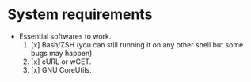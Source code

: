 # System requirements

- Essential softwares to work.
    1. [x] Bash/ZSH (you can still running it on any other shell but some bugs may happen).
    1. [x] cURL or wGET.
    1. [x] GNU CoreUtils.

<!--
- Essentials
    1. [x] Shell interpreter (such as Sh, Bash or ZSH - you can use it from Git Bash on Windows).
    1. [x] AWK.
    1. [x] Cd.
    1. [x] Clear.
    
    1. [x] GNU CoreUtils.
        <!--1. [x] Arch-\->
        1. [x] Cat.
        1. [x] Chmod.
        <!--1. [x] ChRoot-\->
        1. [x] Cp.
        1. [x] Cut.
        1. [x] Date.
        1. [x] DD.
        1. [x] Echo.
        1. [x] Head.
        1. [x] ln.
        1. [x] ls.
        1. [x] Mkdir.
        1. [x] Mv.
        1. [x] Printf.
        1. [x] Pwd.
        1. [x] Rm.
        1. [x] Sort.
        1. [x] Tail.
        <!--1. [x] Tr-\->
        <!--1. [x] Wc-\->

    1. [x] Grep.
    1. [x] Lsblk.
    1. [x] Mkfs.
    1. [x] Mkswap.
    1. [x] Mount.
    1. [x] Print.
    1. [x] Sed.
    1. [x] Swap.
-->

<!-- 
- Extra softwares
    1. [ ] Acpi.
    1. [x] CFDisk.
    1. [ ] Docker or Podman.
    1. [ ] OpenRC or SystemD.
    1. [ ] Distrobox.
    1. [ ] //notify-send
    1. [ ] Gnome settings
    1. [ ] //BTRFS-progs.
    1. [ ] //BTRFS-utils.
    
    1. [ ] Fc-cache.
    1. [ ] Git.
    1. [ ] ImageMagick.
    1. [ ] Vim.
    
    1. [ ] APK, APT, DNF, Emerge, Pacman, Paru, SlackPKG, YUM or Zypper.
    
    1. [ ] ASDF.
    1. [ ] Node.
    1. [ ] Python - Anaconda.
    1. [ ] Python - Pip.
    1. [ ] Flatpak.
    1. [ ] Snap.
    1. [ ] Rust.
    
    1. [ ] //XDG.
    1. [ ] //XDG-screensaver.
    1. [ ] //XDG-open.
    1. [ ] //XDG-utils.
    
    1. [ ] i3.
    1. [ ] i3wm.
    
    1. [ ] //Gz.
    1. [ ] Tar.
    1. [ ] Xz.
    1. [ ] Zip.
    
    1. [ ] BTRFK.
    1. [ ] Timeshift.
    1. [ ] Snapper.
-->
